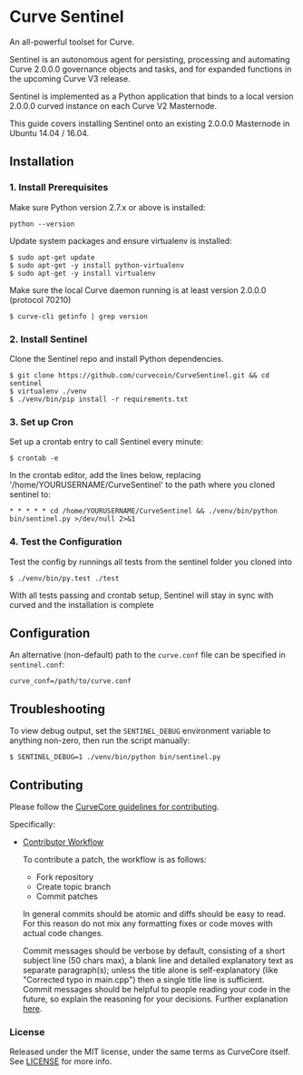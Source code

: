# Curve Sentinel

An all-powerful toolset for Curve.

Sentinel is an autonomous agent for persisting, processing and automating Curve 2.0.0.0 governance objects and tasks, and for expanded functions in the upcoming Curve V3 release.

Sentinel is implemented as a Python application that binds to a local version 2.0.0.0 curved instance on each Curve V2 Masternode.

This guide covers installing Sentinel onto an existing 2.0.0.0 Masternode in Ubuntu 14.04 / 16.04.

## Installation

### 1. Install Prerequisites

Make sure Python version 2.7.x or above is installed:

    python --version

Update system packages and ensure virtualenv is installed:

    $ sudo apt-get update
    $ sudo apt-get -y install python-virtualenv
    $ sudo apt-get -y install virtualenv

Make sure the local Curve daemon running is at least version 2.0.0.0 (protocol 70210)

    $ curve-cli getinfo | grep version

### 2. Install Sentinel

Clone the Sentinel repo and install Python dependencies.

    $ git clone https://github.com/curvecoin/CurveSentinel.git && cd sentinel
    $ virtualenv ./venv
    $ ./venv/bin/pip install -r requirements.txt

### 3. Set up Cron

Set up a crontab entry to call Sentinel every minute:

    $ crontab -e

In the crontab editor, add the lines below, replacing '/home/YOURUSERNAME/CurveSentinel' to the path where you cloned sentinel to:

    * * * * * cd /home/YOURUSERNAME/CurveSentinel && ./venv/bin/python bin/sentinel.py >/dev/null 2>&1

### 4. Test the Configuration

Test the config by runnings all tests from the sentinel folder you cloned into

    $ ./venv/bin/py.test ./test

With all tests passing and crontab setup, Sentinel will stay in sync with curved and the installation is complete

## Configuration

An alternative (non-default) path to the `curve.conf` file can be specified in `sentinel.conf`:

    curve_conf=/path/to/curve.conf

## Troubleshooting

To view debug output, set the `SENTINEL_DEBUG` environment variable to anything non-zero, then run the script manually:

    $ SENTINEL_DEBUG=1 ./venv/bin/python bin/sentinel.py

## Contributing

Please follow the [CurveCore guidelines for contributing](https://github.com/curvecoin/curve/blob/master/CONTRIBUTING.md).

Specifically:

* [Contributor Workflow](https://github.com/curvecoin/curve/blob/master/CONTRIBUTING.md#contributor-workflow)

    To contribute a patch, the workflow is as follows:

    * Fork repository
    * Create topic branch
    * Commit patches

    In general commits should be atomic and diffs should be easy to read. For this reason do not mix any formatting fixes or code moves with actual code changes.

    Commit messages should be verbose by default, consisting of a short subject line (50 chars max), a blank line and detailed explanatory text as separate paragraph(s); unless the title alone is self-explanatory (like "Corrected typo in main.cpp") then a single title line is sufficient. Commit messages should be helpful to people reading your code in the future, so explain the reasoning for your decisions. Further explanation [here](http://chris.beams.io/posts/git-commit/).

### License

Released under the MIT license, under the same terms as CurveCore itself. See [LICENSE](LICENSE) for more info.
